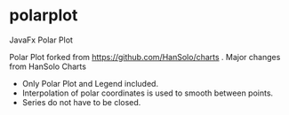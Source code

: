 # polarplot
JavaFx Polar Plot

Polar Plot forked from https://github.com/HanSolo/charts . 
Major changes from HanSolo Charts
* Only Polar Plot and Legend included.
* Interpolation of polar coordinates is used to smooth between points.
* Series do not have to be closed.
